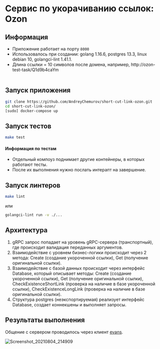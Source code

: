 # Сервис по укорачиванию ссылок: Ozon

## Информация
- Приложение работает на порту ```8000```
- Использовалось при создании: golang 1.16.6, postgres 13.3, linux debian 10, golangci-lint 1.41.1.
- Длина ссылки = 10 символов после домена, например, http://ozon-test-task/Q1d9b4caYm </br></br>

## Запуск приложения
```bash
git clone https://github.com/AndreyChemurov/short-cut-link-ozon.git
cd short-cut-link-ozon/
[sudo] docker-compose up
```

## Запуск тестов
```bash
make test
```

#### Информация по тестам
* Отдельный компоуз поднимает другие контейнеры, в которых работают тесты.
* После их выполнения нужно послать интерапт на завершение.

## Запуск линтеров
```bash
make lint
```
или
```bash
golangci-lint run -v ./...
```

## Архитектура
1. gRPC запрос попадает на уровень gRPC-сервера (транспортный), где происходит валидация переданных аргументов.
2. Взаимодействие с уровнем бизнес-логики происходит через 2 метода: Create (создание укороченной ссылки), Get (получение оригинальной ссылки). 
4. Взаимодействие с базой данных происходит через интерфейс Database, который описывает методы: Create (создание укороченной ссылки), Get (получение оригинальной ссылки), CheckExistenceShortLink (проверка на наличие в базе укороченной ссылки), CheckExistenceLongLink (проверка на наличие в базе оригинальной ссылки).
5. Структура postgres (неэкспортируемая) реализует интерфейс Database, создает коннекшены и выполняет запросы.

## Результаты выполнения
Общение с сервером проводилось через клиент [evans](https://github.com/ktr0731/evans).

![Screenshot_20210804_214909](https://user-images.githubusercontent.com/58785926/128239086-24b933be-e6bd-4e3e-8a60-cdff86c977db.png)
